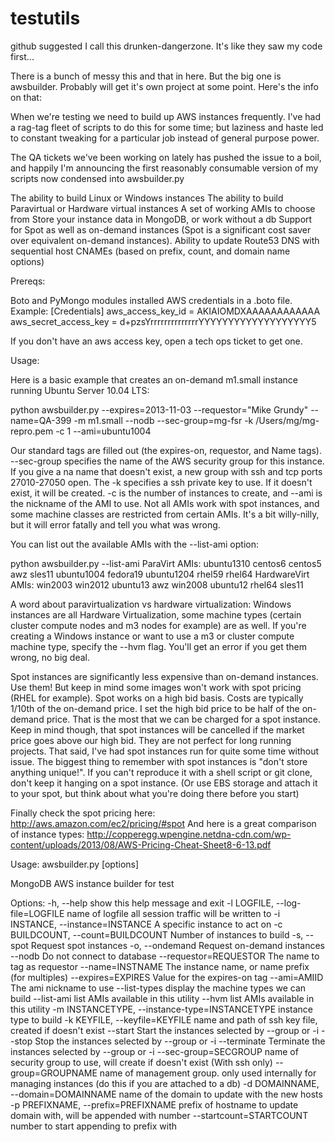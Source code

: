 testutils
=========

github suggested I call this drunken-dangerzone. It's like they saw my code first...

There is a bunch of messy this and that in here. But the big one is awsbuilder. Probably will get it's own
project at some point. Here's the info on that:


When we're testing we need to build up AWS instances frequently. I've had a rag-tag fleet of scripts to do this for some time; but laziness and haste led to constant tweaking for a particular job instead of general purpose power.

The QA tickets we've been working on lately has pushed the issue to a boil, and happily I'm announcing the first reasonably consumable version of my scripts now condensed into awsbuilder.py

The ability to build Linux or Windows instances
The ability to build Paravirtual or Hardware virtual instances
A set of working AMIs to choose from
Store your instance data in MongoDB, or work without a db
Support for Spot as well as on-demand instances (Spot is a significant cost saver over equivalent on-demand instances).
Ability to update Route53 DNS with sequential host CNAMEs (based on prefix, count, and domain name options)

Prereqs:

Boto and PyMongo modules installed
AWS credentials in a .boto file. Example:
[Credentials]
aws_access_key_id = AKIAIOMDXAAAAAAAAAAAA
aws_secret_access_key = d+pzsYrrrrrrrrrrrrrrYYYYYYYYYYYYYYYYYYY5

If you don't have an aws access key, open a tech ops ticket to get one.

Usage:

Here is a basic example that creates an on-demand m1.small instance running Ubuntu Server 10.04 LTS:

python awsbuilder.py --expires=2013-11-03 --requestor="Mike Grundy" --name=QA-399 -m m1.small --nodb --sec-group=mg-fsr -k /Users/mg/mg-repro.pem -c 1 --ami=ubuntu1004

Our standard tags are filled out (the expires-on, requestor, and Name tags). 
--sec-group specifies the name of the AWS security group for this instance. If you give a na name that doesn't exist, a new group with ssh and tcp ports 27010-27050 open.
The -k specifies a ssh private key to use. If it doesn't exist, it will be created.
-c is the number of instances to create, and --ami is the nickname of the AMI to use. Not all AMIs work with spot instances, and some machine classes are restricted from certain AMIs. It's a bit willy-nilly, but it will error fatally and tell you what was wrong.

You can list out the available AMIs with the --list-ami option:

python awsbuilder.py --list-ami
ParaVirt AMIs:
	ubuntu1310
	centos6
	centos5
	awz
	sles11
	ubuntu1004
	fedora19
	ubuntu1204
	rhel59
	rhel64
HardwareVirt AMIs:
	win2003
	win2012
	ubuntu13
	awz
	win2008
	ubuntu12
	rhel64
	sles11

A word about paravirtualization vs hardware virtualization: Windows instances are all Hardware Virtualization, some machine types (certain cluster compute nodes and m3 nodes for example) are as well. If you're creating a Windows instance or want to use a m3 or cluster compute machine type, specify the --hvm flag. You'll get an error if you get them wrong, no big deal.

Spot instances are significantly less expensive than on-demand instances. Use them! But keep in mind some images won't work with spot pricing (RHEL for example). Spot works on a high bid basis. Costs are typically 1/10th of the on-demand price. I set the high bid price to be half of the on-demand price. That is the most that we can be charged for a spot instance. Keep in mind though, that spot instances will be cancelled if the market price goes above our high bid. They are not perfect for long running projects. That said, I've had spot instances run for quite some time without issue. The biggest thing to remember with spot instances is "don't store anything unique!". If you can't reproduce it with a shell script or git clone, don't keep it hanging on a spot instance. (Or use EBS storage and attach it to your spot, but think about what you're doing there before you start)

Finally check the spot pricing here: http://aws.amazon.com/ec2/pricing/#spot
And here is a great comparison of instance types: http://copperegg.wpengine.netdna-cdn.com/wp-content/uploads/2013/08/AWS-Pricing-Cheat-Sheet8-6-13.pdf



Usage: awsbuilder.py [options]

MongoDB AWS instance builder for test

Options:
  -h, --help            show this help message and exit
  -l LOGFILE, --log-file=LOGFILE
                        name of logfile all session traffic will be written to
  -i INSTANCE, --instance=INSTANCE
                        A specific instance to act on
  -c BUILDCOUNT, --count=BUILDCOUNT
                        Number of instances to build
  -s, --spot            Request spot instances
  -o, --ondemand        Request on-demand instances
  --nodb                Do not connect to database
  --requestor=REQUESTOR The name to tag as requestor
  --name=INSTNAME       The instance name, or name prefix (for multiples)
  --expires=EXPIRES     Value for the expires-on tag
  --ami=AMIID           The ami nickname to use
  --list-types          display the machine types we can build
  --list-ami            list AMIs available in this utility
  --hvm                 list AMIs available in this utility
  -m INSTANCETYPE, --instance-type=INSTANCETYPE
                        instance type to build
  -k KEYFILE, --keyfile=KEYFILE
                        name and path of ssh key file, created if doesn't
                        exist
  --start               Start the instances selected by --group or -i
  --stop                Stop the instances selected by --group or -i
  --terminate           Terminate the instances selected by --group or -i
  --sec-group=SECGROUP  name of security group to use, will create if doesn't
                        exist (With ssh only)
  --group=GROUPNAME     name of management group. only used internally for
                        managing instances (do this if you are attached to a
                        db)
  -d DOMAINNAME, --domain=DOMAINNAME
                        name of the domain to update with the new hosts
  -p PREFIXNAME, --prefix=PREFIXNAME
                        prefix of hostname to update domain with, will be
                        appended with number
  --startcount=STARTCOUNT
                        number to start appending to prefix with









